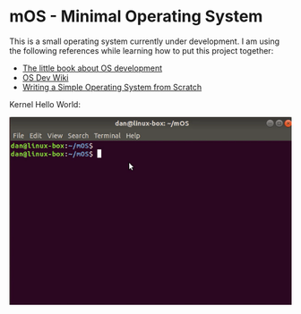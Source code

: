 # mOS - Minimal Operating System

This is a small operating system currently under development. I am using the following references while learning how to put this project together:

- [The little book about OS development](https://littleosbook.github.io/)
- [OS Dev Wiki](https://wiki.osdev.org/Main_Page)
- [Writing a Simple Operating System from Scratch](https://www.cs.bham.ac.uk/~exr/lectures/opsys/10_11/lectures/os-dev.pdf)


Kernel Hello World:

![](docs/kernel_demo.gif)